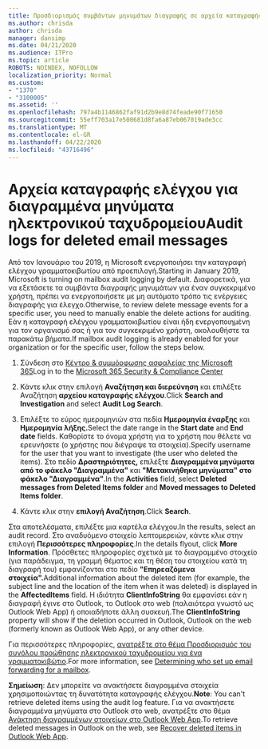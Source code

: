 ```yaml
---
title: Προσδιορισμός συμβάντων μηνυμάτων διαγραφής σε αρχεία καταγραφής ελέγχου
ms.author: chrisda
author: chrisda
manager: dansimp
ms.date: 04/21/2020
ms.audience: ITPro
ms.topic: article
ROBOTS: NOINDEX, NOFOLLOW
localization_priority: Normal
ms.custom:
- "1370"
- "3100005"
ms.assetid: ''
ms.openlocfilehash: 797a4b1146862faf91d2b9e8d74feade90f71650
ms.sourcegitcommit: 55eff703a17e500681d8fa6a87eb067019ade3cc
ms.translationtype: MT
ms.contentlocale: el-GR
ms.lasthandoff: 04/22/2020
ms.locfileid: "43716496"
---
```

# <a name="audit-logs-for-deleted-email-messages"></a><span data-ttu-id="64400-102">Αρχεία καταγραφής ελέγχου για διαγραμμένα μηνύματα ηλεκτρονικού ταχυδρομείου</span><span class="sxs-lookup"><span data-stu-id="64400-102">Audit logs for deleted email messages</span></span>

<span data-ttu-id="64400-103">Από τον Ιανουάριο του 2019, η Microsoft ενεργοποιήσει την καταγραφή ελέγχου γραμματοκιβωτίου από προεπιλογή.</span><span class="sxs-lookup"><span data-stu-id="64400-103">Starting in January 2019, Microsoft is turning on mailbox audit logging by default.</span></span> <span data-ttu-id="64400-104">Διαφορετικά, για να εξετάσετε τα συμβάντα διαγραφής μηνυμάτων για έναν συγκεκριμένο χρήστη, πρέπει να ενεργοποιήσετε με μη αυτόματο τρόπο τις ενέργειες διαγραφής για έλεγχο.</span><span class="sxs-lookup"><span data-stu-id="64400-104">Otherwise, to review delete message events for a specific user, you need to manually enable the delete actions for auditing.</span></span> <span data-ttu-id="64400-105">Εάν η καταγραφή ελέγχου γραμματοκιβωτίου είναι ήδη ενεργοποιημένη για τον οργανισμό σας ή για τον συγκεκριμένο χρήστη, ακολουθήστε τα παρακάτω βήματα.</span><span class="sxs-lookup"><span data-stu-id="64400-105">If mailbox audit logging is already enabled for your organization or for the specific user, follow the steps below.</span></span>

1. <span data-ttu-id="64400-106">Σύνδεση στο [Κέντρο & συμμόρφωσης ασφαλείας της Microsoft 365](https://protection.office.com/)</span><span class="sxs-lookup"><span data-stu-id="64400-106">Log in to the [Microsoft 365 Security & Compliance Center](https://protection.office.com/)</span></span>

2. <span data-ttu-id="64400-107">Κάντε κλικ στην επιλογή **Αναζήτηση και διερεύνηση** και επιλέξτε Αναζήτηση **αρχείου καταγραφής ελέγχου**.</span><span class="sxs-lookup"><span data-stu-id="64400-107">Click **Search and Investigation** and select **Audit Log Search**.</span></span>

3. <span data-ttu-id="64400-108">Επιλέξτε το εύρος ημερομηνιών στα πεδία **Ημερομηνία έναρξης** και **Ημερομηνία λήξης.**</span><span class="sxs-lookup"><span data-stu-id="64400-108">Select the date range in the **Start date** and **End date** fields.</span></span> <span data-ttu-id="64400-109">Καθορίστε το όνομα χρήστη για το χρήστη που θέλετε να ερευνήσετε (ο χρήστης που διέγραψε τα στοιχεία).</span><span class="sxs-lookup"><span data-stu-id="64400-109">Specify username for the user that you want to investigate (the user who deleted the items).</span></span> <span data-ttu-id="64400-110">Στο πεδίο **Δραστηριότητες,** επιλέξτε **Διαγραμμένα μηνύματα από το φάκελο "Διαγραμμένα"** και **"Μετακινήθηκα μηνύματα" στο φάκελο "Διαγραμμένα"**.</span><span class="sxs-lookup"><span data-stu-id="64400-110">In the **Activities** field, select **Deleted messages from Deleted Items folder** and **Moved messages to Deleted Items folder**.</span></span>

4. <span data-ttu-id="64400-111">Κάντε κλικ στην **επιλογή Αναζήτηση**.</span><span class="sxs-lookup"><span data-stu-id="64400-111">Click **Search**.</span></span>

<span data-ttu-id="64400-112">Στα αποτελέσματα, επιλέξτε μια καρτέλα ελέγχου.</span><span class="sxs-lookup"><span data-stu-id="64400-112">In the results, select an audit record.</span></span> <span data-ttu-id="64400-113">Στο αναδυόμενο στοιχείο λεπτομερειών, κάντε κλικ στην επιλογή **Περισσότερες πληροφορίες**.</span><span class="sxs-lookup"><span data-stu-id="64400-113">In the details flyout, click **More Information**.</span></span> <span data-ttu-id="64400-114">Πρόσθετες πληροφορίες σχετικά με το διαγραμμένο στοιχείο (για παράδειγμα, τη γραμμή θέματος και τη θέση του στοιχείου κατά τη διαγραφή του) εμφανίζονται στο πεδίο **"Επηρεαζόμενα στοιχεία".**</span><span class="sxs-lookup"><span data-stu-id="64400-114">Additional information about the deleted item (for example, the subject line and the location of the item when it was deleted) is displayed in the **AffectedItems** field.</span></span> <span data-ttu-id="64400-115">Η ιδιότητα **ClientInfoString** θα εμφανίσει εάν η διαγραφή έγινε στο Outlook, το Outlook στο web (παλαιότερα γνωστό ως Outlook Web App) ή οποιαδήποτε άλλη συσκευή.</span><span class="sxs-lookup"><span data-stu-id="64400-115">The **ClientInfoString** property will show if the deletion occurred in Outlook, Outlook on the web (formerly known as Outlook Web App), or any other device.</span></span>

<span data-ttu-id="64400-116">Για περισσότερες πληροφορίες, [ανατρέξτε στο θέμα Προσδιορισμός του συνόλου προώθησης ηλεκτρονικού ταχυδρομείου για ένα γραμματοκιβώτιο](https://docs.microsoft.com/office365/securitycompliance/auditing-troubleshooting-scenarios#determining-if-a-user-deleted-email-items).</span><span class="sxs-lookup"><span data-stu-id="64400-116">For more information, see [Determining who set up email forwarding for a mailbox](https://docs.microsoft.com/office365/securitycompliance/auditing-troubleshooting-scenarios#determining-if-a-user-deleted-email-items).</span></span>

<span data-ttu-id="64400-117">**Σημείωση**: Δεν μπορείτε να ανακτήσετε διαγραμμένα στοιχεία χρησιμοποιώντας τη δυνατότητα καταγραφής ελέγχου.</span><span class="sxs-lookup"><span data-stu-id="64400-117">**Note**: You can't retrieve deleted items using the audit log feature.</span></span> <span data-ttu-id="64400-118">Για να ανακτήσετε διαγραμμένα μηνύματα στο Outlook στο web, ανατρέξτε στο θέμα [Ανάκτηση διαγραμμένων στοιχείων στο Outlook Web App](https://support.office.com/article/C3D8FC15-EEEF-4F1C-81DF-E27964B7EDD4).</span><span class="sxs-lookup"><span data-stu-id="64400-118">To retrieve deleted messages in Outlook on the web, see [Recover deleted items in Outlook Web App](https://support.office.com/article/C3D8FC15-EEEF-4F1C-81DF-E27964B7EDD4).</span></span>
